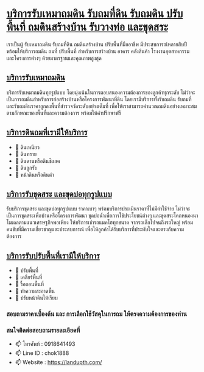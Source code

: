 
# [บริการรับเหมาถมดิน รับถมที่ดิน รับถมดิน ปรับพื้นที่ ถมดินสร้างบ้าน รับวางท่อ และขุดสระ](https://landupth.com/)
เราเป็นผู้ รับเหมาถมดิน รับถมที่ดิน ถมดินสร้างบ้าน ปรับพื้นที่มืออาชีพ มีประสบการณ์หลายสิบปี พร้อมให้บริการถมดิน ถมที่ ปรับพื้นที่ สําหรับการสร้างบ้าน อาคาร คลังสินค้า โรงงานอุตสาหกรรม และโครงการต่างๆ ด้วยมาตรฐานและคุณภาพสูงสุด
## [บริการรับเหมาถมดิน](https://landupth.com/)
บริการรับเหมาถมดินทุกรูปแบบ โดยมุ่งเน้นในการตอบสนองความต้องการของลูกค้าทุกระดับ ไม่ว่าจะเป็นการถมดินสำหรับการก่อสร้างบ้านหรือโครงการพัฒนาที่ดิน โดยเรามีบริการทั้งรับถมดิน รับถมที่ และรับถมดินราคาถูกลงพื้นที่สำรวจวัดระดับอย่างเต็มที่ เพื่อให้เราสามารถคำนวณถมดินอย่างเหมาะสมตามลักษณะของพื้นที่และความต้องการ พร้อมให้คำปรึกษาฟรี

## [บริการดินถมที่เรามีให้บริการ](https://landupth.com/landfilling)
- 👋 ดินเหนียว
- 👋 ดินทราย
- 👋 ดินดานหรือดินซีแลค
- 👋 ดินลูกรัง
- 👋 หน้าดินหรือดินดำ


## [บริการรับขุดสระ และขุดบ่อทุกรูปแบบ](https://landupth.com/)
รับบริการขุดสระ และขุดบ่อทุกรูปแบบ ราคาเบาๆ พร้อมบริการประเมินราคาที่ไม่มีค่าใช้จ่าย ไม่ว่าจะเป็นการขุดสระเพื่อบ้านหรือโครงการพัฒนา ขุดบ่อน้ำเพื่อการใช้ประโยชน์ต่างๆ และขุดสระโคกหนองนาโมเดลตามแนวเศรษฐกิจพอเพียง ให้บริการเช่ารถแมคโฮทุกขนาด จากรถเล็กไปจนถึงรถใหญ่ พร้อมคนขับที่มีความเชี่ยวชาญและประสบการณ์ เพื่อให้ลูกค้าได้รับบริการที่ประทับใจและตรงกับความต้องการ

## [บริการรับปรับพื้นที่เรามีให้บริการ](https://landupth.com/space)
- 👀 ปรับพื้นที่
- 👀 เคลียร์พื้นที่
- 👀 รื้อถอนพื้นที่
- 👀 ทำความสะอาดพื้น
- 👀 ปรับหน้าดินให้เรียบ
<!---
PNine99/PNine99 is a ✨ special ✨ repository because its `README.md` (this file) appears on your GitHub profile.
You can click the Preview link to take a look at your changes.
--->


### สอบถามราคาเบี้องต้น และ การเลือกใช้วัสดุในการถม ให้ตรงความต้องการของท่าน
### สนใจติดต่อสอบถามรายละเอียดที่
- 📫 โทรศัพท์ : 0918641493
- 📫 Line ID : chok1888
- 📫 Website : https://landupth.com/


